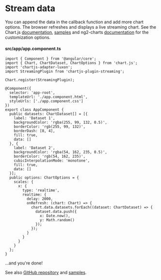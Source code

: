 # Stream data

You can append the data in the callback function and add more chart options. The browser refreshes and displays a live streaming chart. See the Chart.js [documentation](https://www.chartjs.org/docs), [samples](https://www.chartjs.org/samples) and ng2-charts [documentation](https://valor-software.com/ng2-charts/) for the customization options.

#### src/app/app.component.ts

```ts{15-19,22-26,33-43}
import { Component } from '@angular/core';
import { Chart, ChartDataset, ChartOptions } from 'chart.js';
import 'chartjs-adapter-luxon';
import StreamingPlugin from 'chartjs-plugin-streaming';

Chart.register(StreamingPlugin);

@Component({
  selector: 'app-root',
  templateUrl: './app.component.html',
  styleUrls: ['./app.component.css']
})
export class AppComponent {
  public datasets: ChartDataset[] = [{
    label: 'Dataset 1',
    backgroundColor: 'rgba(255, 99, 132, 0.5)',
    borderColor: 'rgb(255, 99, 132)',
    borderDash: [8, 4],
    fill: true,
    data: []
  }, {
    label: 'Dataset 2',
    backgroundColor: 'rgba(54, 162, 235, 0.5)',
    borderColor: 'rgb(54, 162, 235)',
    cubicInterpolationMode: 'monotone',
    fill: true,
    data: []
  }];
  public options: ChartOptions = {
    scales: {
      x: {
        type: 'realtime',
        realtime: {
          delay: 2000,
          onRefresh: (chart: Chart) => {
            chart.data.datasets.forEach((dataset: ChartDataset) => {
              dataset.data.push({
                x: Date.now(),
                y: Math.random()
              });
            });
          }
        }
      }
    }
  };
}
```

...and you're done!

See also [GitHub repository](https://github.com/nagix/chartjs-plugin-streaming) and [samples](../../samples/).
